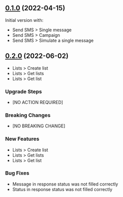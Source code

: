 ## [0.1.0](https://github.com/kisscool62/io.nagurea.smsupsdk/compare/2bda7c584bd4d05b37b68d911ae9a03e21509e68...v0.1.0) (2022-04-15)

Initial version with:
* Send SMS > Single message
* Send SMS > Campaign
* Send SMS > Simulate a single message


## [0.2.0](https://github.com/kisscool62/io.nagurea.smsupsdk/compare/v0.1.0...v0.2.0) (2022-06-02)

* Lists > Create list
* Lists > Get lists
* Lists > Get list

### Upgrade Steps
* [NO ACTION REQUIRED]

### Breaking Changes
* [NO BREAKING CHANGE]

### New Features
* Lists > Create list
* Lists > Get lists
* Lists > Get list

### Bug Fixes
* Message in response status was not filled correctly
* Status in response status was not filled correctly
 